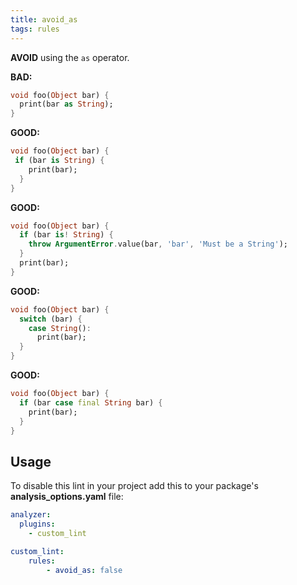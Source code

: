 ```yaml
---
title: avoid_as
tags: rules
---
```

**AVOID** using the `as` operator.

**BAD:**
```dart
void foo(Object bar) {
  print(bar as String);
}
```

**GOOD:**
```dart
void foo(Object bar) {
 if (bar is String) {
    print(bar);
  }
}
```

**GOOD:**
```dart
void foo(Object bar) {
  if (bar is! String) {
    throw ArgumentError.value(bar, 'bar', 'Must be a String');
  }
  print(bar);
}
```

**GOOD:**
```dart
void foo(Object bar) {
  switch (bar) {
    case String():
      print(bar);
  }
}
```

**GOOD:**
```dart
void foo(Object bar) {
  if (bar case final String bar) {
    print(bar);
  }
}
```

## Usage

To disable this lint in your project add this to your package's **analysis_options.yaml** file:

```yaml
analyzer:
  plugins:
    - custom_lint

custom_lint:
    rules:
        - avoid_as: false
```